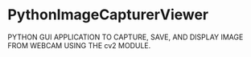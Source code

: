 # PythonImageCapturerViewer
PYTHON GUI APPLICATION TO CAPTURE, SAVE, AND DISPLAY IMAGE FROM WEBCAM USING THE cv2 MODULE.
